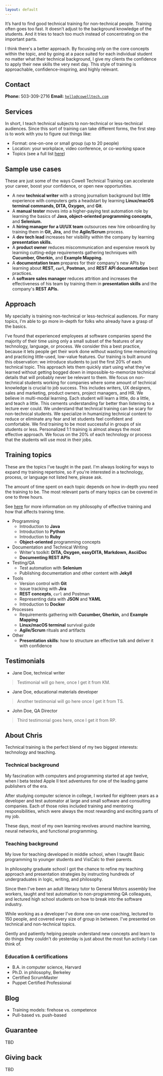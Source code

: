 ```yaml
---
layout: default
---
```


It’s hard to find good technical training for non-technical people. Training often goes too fast. It doesn’t adjust to the background knowledge of the students. And it tries to teach too much instead of concentrating on the important parts. 

I think there's a better approach. By focusing only on the core concepts within the topic, and by going at a pace suited for each individual student no matter what their technical background, I give my clients the confidence to apply their new skills the very next day. This style of training is approachable, confidence-inspiring, and highly relevant.


## Contact

<b>Phone:</b> 503-309-2716
<b>Email:</b> <code>hello@cowelltech.com</code><br/>


## Services

In short, I teach technical subjects to non-technical or less-technical audiences. Since this sort of training can take different forms, the first step is to work with you to figure out things like:

+ Format: one-on-one or small group (up to 20 people)
+ Location: your workplace, video conference, or co-working space
+ Topics (see a full list [here](#topics))

## Sample use cases

These are just some of the ways Cowell Technical Training can accelerate your career, boost your confidence, or open new opportunities.

+ A new **technical writer** with a strong journalism background but little experience with computers gets a headstart by learning **Linux/macOS terminal commands, DITA, Oxygen,** and **Git**.
+ A **manual tester** moves into a higher-paying test automation role by learning the basics of **Java, object-oriented programming concepts,** and **Selenium.**
+ A **hiring manager for a UI/UX team** outsources new hire onboarding by training them in **Git, Jira,** and the **Agile/Scrum** process.
+ A **dev tech lead** increases her visibility within the company by learning **presentation skills.**
+ A **product owner** reduces miscommunication and expensive rework by learning cutting-edge requirements gathering techniques with **Cucumber, Gherkin,** and **Example Mapping.**
+ A **documentation team** prepares for their company's new APIs by learning about **REST, `curl`, Postman,** and **REST API documentation** best practices.
+ A **software sales manager** reduces attrition and increases the effectiveness of his team by training them in **presentation skills** and the company's **REST APIs.**


## Approach

My specialty is training non-technical or less-technical audiences. For many topics, I'm able to go more in-depth for folks who already have a grasp of the basics.
 
I’ve found that experienced employees at software companies spend the majority of their time using only a small subset of the features of any technology, language, or process. We consider this a best practice, because it lets people get their work done without wasting time memorizing and practicing little-used, low-value features. Our training is built around this observation: we introduce students to just the first 20% of each technical topic. This approach lets them quickly start using what they’ve learned without getting bogged down in impossible-to-memorize technical details that will probably never be relevant to them.
We focus on non-technical students working for companies where some amount of technical knowledge is crucial to job success. This includes writers, UX designers, sales and marketing, product owners, project managers, and HR.
We believe in multi-modal learning. Each student will learn a little, do a little, and teach a little. This cements understanding far better than listening to a lecture ever could.
We understand that technical training can be scary for non-technical students. We specialize in humanizing technical content to reduce or eliminate any fear and let students feel confident and comfortable.
We find training to be most successful in groups of six students or less. Personalized 1:1 training is almost always the most effective approach.
We focus on the 20% of each technology or process that the students will use most in their jobs. 


## Training topics

These are the topics I've taught in the past. I'm always looking for ways to expand my training repertoire, so if you're interested in a technology, process, or language not listed here, please ask.

The amount of time spent on each topic depends on how in-depth you need the training to be. The most relevant parts of many topics can be covered in one to three hours. 

See [here](#approach.html) for more information on my philosophy of effective training and how that affects training time.

+ Programming
  + Introduction to **Java**
  + Introduction to **Python**
  + Introduction to **Ruby**
  + **Object-oriented** programming concepts
+ Documentation and Technical Writing
  + Writer's toolkit: **DITA, Oxygen, easyDITA, Markdown, AsciiDoc**
  + **Documenting REST APIs**
+ Testing/QA
  + Test automation with **Selenium**
  + Publishing documentation and other content with **Jekyll**
+ Tools
  + Version control with **Git**
  + Issue tracking with **Jira**
  + **REST concepts**, `curl` and Postman
  + Representing data with **JSON** and **YAML**
  + Introduction to **Docker**
+ Processes
  + Requirements gathering with **Cucumber, Gherkin,** and **Example Mapping**
  + **Linux/macOS terminal** survival guide
  + **Agile/Scrum** rituals and artifacts
+ Other
  + **Presentation skills**: how to structure an effective talk and deliver it with confidence


## Testimonials

+ Jane Doe, technical writer
> Testimonial will go here, once I get it from KM.

+ Jane Doe, educational materials developer
> Another testimonial will go here once I get it from TS.

+ John Doe, QA Director
> Third testimonial goes here, once I get it from RP.

## About Chris

Technical training is the perfect blend of my two biggest interests: technology and teaching.

### Technical background

My fascination with computers and programming started at age twelve, when I beta tested Apple II text adventures for one of the leading game publishers of the era. 

After studying computer science in college, I worked for eighteen years as a developer and test automator at large and small software and consulting companies. Each of those roles included training and mentoring responsibilities, which were always the most rewarding and exciting parts of my job. 

These days, most of my own learning revolves around machine learning, neural networks, and functional programming.


### Teaching background

My love for teaching developed in middle school, when I taught Basic programming to younger students and VisiCalc to their parents. 

In philosophy graduate school I got the chance to refine my teaching approach and presentation strategies by instructing hundreds of undergraduates in logic, writing, and philosophy. 

Since then I've been an adult literacy tutor to General Motors assembly line workers, taught and test automation to non-programming QA colleagues, and lectured high school students on how to break into the software industry. 

While working as a developer I've done one-on-one coaching, lectured to 150 people, and covered every size of group in between. I've presented on technical and non-technical topics. 

Gently and patiently helping people understand new concepts and learn to do things they couldn't do yesterday is just about the most fun activity I can think of.

### Education & certifications

+ B.A. in computer science, Harvard
+ Ph.D. in philosophy, Berkeley
+ Certified ScrumMaster
+ Puppet Certified Professional


## Blog

+ Training models: firehose vs. competence
+ Pull-based vs. push-based

## Guarantee

TBD


## Giving back

TBD